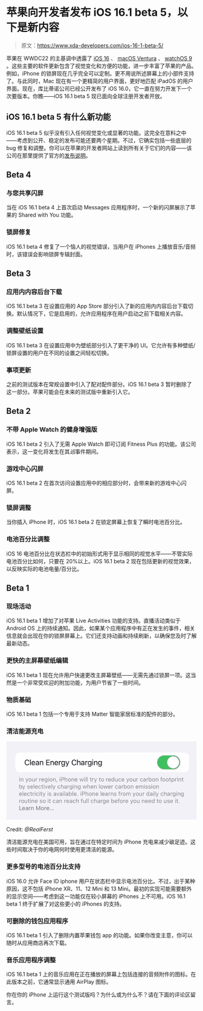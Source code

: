 # 苹果向开发者发布 iOS 16.1 beta 5，以下是新内容

> 原文：<https://www.xda-developers.com/ios-16-1-beta-5/>

苹果在 WWDC22 的主基调中透露了 [iOS 16](http://xda-developers.com/ios-16) 、 [macOS Ventura](http://xda-developers.com/macos-ventura) 、 [watchOS 9](http://xda-developers.com/watchos-9) 。这些主要的软件更新包含了视觉变化和方便的功能，进一步丰富了苹果的产品。例如，iPhone 的锁屏现在几乎完全可以定制。更不用说所述屏幕上的小部件支持了。与此同时，Mac 现在有一个更精简的用户界面，更好地匹配 iPadOS 的用户界面。现在，库比蒂诺公司已经公开发布了 iOS 16.0，它一直在努力开发下一个次要版本。你瞧——iOS 16.1 beta 5 现已面向全球注册开发者开放。

## iOS 16.1 beta 5 有什么新功能

iOS 16.1 beta 5 似乎没有引入任何视觉变化或显著的功能。这完全在意料之中——考虑到公开、稳定的发布可能还要两个星期。不过，它确实包括一些底层的 bug 修复和调整。你可以在苹果的开发者网站上读到所有关于它们的内容——该公司在那里提供了官方的[发布说明](https://developer.apple.com/documentation/ios-ipados-release-notes/ios-16_1-release-notes)。

## Beta 4

### 与您共享闪屏

当在 iOS 16.1 beta 4 上首次启动 Messages 应用程序时，一个新的闪屏展示了苹果的 Shared with You 功能。

### 锁屏修复

iOS 16.1 beta 4 修复了一个恼人的视觉错误，当用户在 iPhones 上播放音乐/音频时，该错误会影响锁屏专辑封面。

## Beta 3

### 应用内内容后台下载

iOS 16.1 beta 3 在设置应用的 App Store 部分引入了新的应用内内容后台下载切换。默认情况下，它是启用的，允许应用程序在用户启动之前下载相关内容。

### 调整壁纸设置

iOS 16.1 beta 3 在设置应用中为壁纸部分引入了更干净的 UI。它允许有多种壁纸/锁屏设置的用户在不同的设置之间轻松切换。

### 事项更新

之前的测试版本在常规设置中引入了配对配件部分。iOS 16.1 beta 3 暂时删除了这一部分。苹果可能会在未来的测试版中重新引入它。

## Beta 2

### 不带 Apple Watch 的健身增强版

iOS 16.1 beta 2 引入了无需 Apple Watch 即可订阅 Fitness Plus 的功能。该公司表示，这一变化将发生在其*远*事件期间。

### 游戏中心闪屏

iOS 16.1 beta 2 在首次访问设置应用中的相应部分时，会带来新的游戏中心闪屏。

### 锁屏调整

当你插入 iPhone 时，iOS 16.1 beta 2 在锁定屏幕上恢复了瞬时电池百分比。

### 电池百分比调整

iOS 16 电池百分比在状态栏中的初始形式用于显示相同的视觉水平——不管实际电池百分比如何，只要在 20%以上。iOS 16.1 beta 2 现在包括更新的视觉效果，以反映实际的电池电量/百分比。

## Beta 1

### 现场活动

iOS 16.1 beta 1 增加了对苹果 Live Activities 功能的支持。直播活动类似于 Android OS 上的持续通知。因此，如果某个应用程序中有正在发生的事件，相关信息就会出现在你的锁屏屏幕上。它们还支持动画和持续刷新，以确保您及时了解最新动态。

### 更快的主屏幕壁纸编辑

iOS 16.1 beta 1 现在允许用户快速更改主屏幕壁纸——无需先通过锁屏一项。这当然是一个非常受欢迎的附加功能，为用户节省了一些时间。

### 物质基础

iOS 16.1 beta 1 包括一个专用于支持 Matter 智能家居标准的配件的部分。

### 清洁能源充电

 <picture>![Clean Energy Charging on iOS 16.1 beta 1](img/7f3fece71499523f5e5e2e6b4837aa81.png)</picture> 

Credit: *@RealFerst*

清洁能源充电在美国可用，旨在通过在特定时间为 iPhone 充电来减少碳足迹。这些时间取决于你的电网何时使用更清洁的能源。

### 更多型号的电池百分比支持

iOS 16.0 允许 Face ID iphone 用户在状态栏中显示电池百分比。不过，出于某种原因，这不包括 iPhone XR、11、12 Mini 和 13 Mini。最初的实现可能需要额外的显示空间——考虑到这一功能仅在较小屏幕的 iPhones 上不可用。iOS 16.1 beta 1 终于扩展了对这些更小的 iPhones 的支持。

### 可删除的钱包应用程序

iOS 16.1 beta 1 引入了删除内置苹果钱包 app 的功能。如果你改变主意，你可以随时从应用商店再次下载。

### 音乐应用程序调整

iOS 16.1 beta 1 上的音乐应用在正在播放的屏幕上包括连接的音频附件的图标。在此版本之前，它通常显示通用 AirPlay 图标。

你在你的 iPhone 上运行这个测试版吗？为什么或为什么不？请在下面的评论区留言。